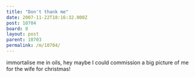 ```yaml
---
title: "Don't thank me"
date: 2007-11-22T18:16:32.000Z
post: 10704
board: 8
layout: post
parent: 10703
permalink: /m/10704/
---
```

immortalise me in oils, hey maybe I could commission a big picture of me for the wife for christmas!
